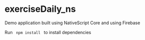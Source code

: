 # exerciseDaily_ns

Demo application built using NativeScript Core and using Firebase

Run <code> npm install </code> to install dependencies
